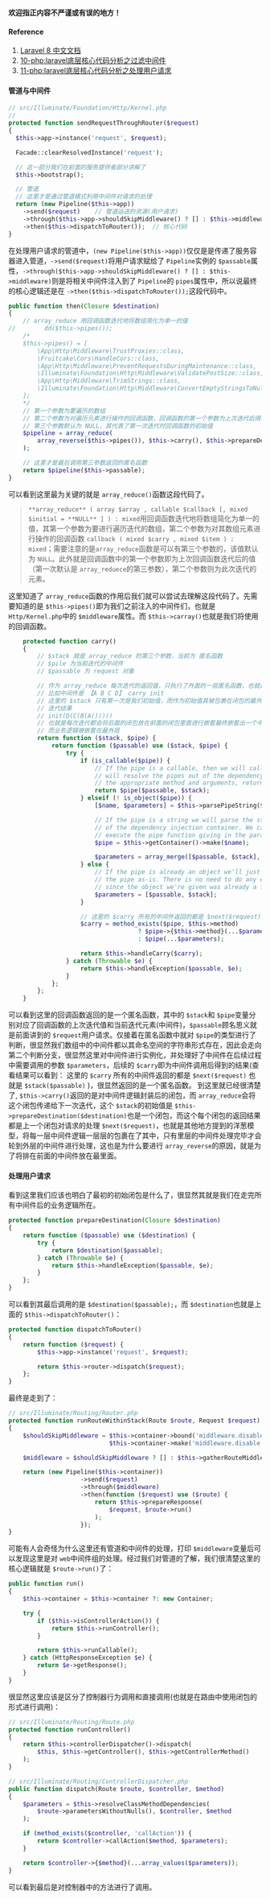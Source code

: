 **欢迎指正内容不严谨或有误的地方！**
#### Reference

1. [Laravel 8 中文文档](https://learnku.com/docs/laravel/8.x/providers/9362)
2. [10-php:laravel底层核心代码分析之过滤中间件](https://www.bilibili.com/video/BV1Sv411v7p7)
3. [11-php:laravel底层核心代码分析之处理用户请求](https://www.bilibili.com/video/BV1mt4y1D7bm)
#### 管道与中间件
```php
// src/Illuminate/Foundation/Http/Kernel.php
// 
protected function sendRequestThroughRouter($request)
{
  $this->app->instance('request', $request);

  Facade::clearResolvedInstance('request');

  // 这一部分我们在前面的服务提供者部分讲解了
  $this->bootstrap();

  // 管道
  // 这里才是通过管道模式利用中间件对请求的处理
  return (new Pipeline($this->app))
    ->send($request)    // 管道运送的资源(用户请求)
    ->through($this->app->shouldSkipMiddleware() ? [] : $this->middleware)  // 管道介质过滤器(中间件)
    ->then($this->dispatchToRouter());  // 核心代码
}
```
在处理用户请求的管道中，`(new Pipeline($this->app))`仅仅是是传递了服务容器进入管道，`->send($request)`将用户请求赋给了 `Pipeline`实例的 `$passable`属性，`->through($this->app->shouldSkipMiddleware() ? [] : $this->middleware)`则是将相关中间件注入到了 `Pipeline`的 `pipes`属性中，所以说最终的核心逻辑还是在 `->then($this->dispatchToRouter());`这段代码中。
```php
public function then(Closure $destination)
{
    // array_reduce 用回调函数迭代地将数组简化为单一的值
//        dd($this->pipes());
    /*
    $this->pipes() = [
        \App\Http\Middleware\TrustProxies::class,
        \Fruitcake\Cors\HandleCors::class,
        \App\Http\Middleware\PreventRequestsDuringMaintenance::class,
        \Illuminate\Foundation\Http\Middleware\ValidatePostSize::class,
        \App\Http\Middleware\TrimStrings::class,
        \Illuminate\Foundation\Http\Middleware\ConvertEmptyStringsToNull::class,
    ];
    */
    // 第一个参数为要遍历的数组
    // 第二个参数为对遍历元素进行操作的回调函数，回调函数的第一个参数为上次迭代后得到的值，第二个参数为此次迭代的值
    // 第三个参数默认为 NULL，其代表了第一次迭代时回调函数的初始值
    $pipeline = array_reduce(
        array_reverse($this->pipes()), $this->carry(), $this->prepareDestination($destination)
    );

    // 这里才是最后调用第三参数返回的匿名函数
    return $pipeline($this->passable);
}
```
可以看到这里最为关键的就是 `array_reduce()`函数这段代码了。
> `**array_reduce** ( array $array , callable $callback [, mixed $initial = **NULL** ] ) : mixed`用回调函数迭代地将数组简化为单一的值，其第一个参数为要进行遍历迭代的数组，第二个参数为对其数组元素进行操作的回调函数 `callback ( mixed $carry , mixed $item ) : mixed`；需要注意的是`array_reduce`函数是可以有第三个参数的，该值默认为 `NULL`。此外就是回调函数中的第一个参数即为上次回调函数迭代后的值（第一次默认是 `array_reduece`的第三参数），第二个参数则为此次迭代的元素。

这里知道了 `array_reduce`函数的作用后我们就可以尝试去理解这段代码了。先需要知道的是 `$this->pipes()`即为我们之前注入的中间件们，也就是 `Http/Kernel.php`中的 `$middleware`属性。而 `$this->carray()`也就是我们将使用的回调函数。
```php
    protected function carry()
    {
        // $stack 就是 array_reduce 的第三个参数，当前为 匿名函数
        // $pile 为当前迭代的中间件
        // $passable 为 request 对象

        // 作为 array_reduce 每次迭代的返回值，只执行了外面的一层匿名函数，也就是每次迭代过程中返回的都是一个闭包
        // 比如中间件是 【A B C D】 carry init
        // 这里的 $stack 只有第一次是我们初始值，而作为初始值其被包裹在闭包的最外层
        // 迭代结果
        // init(D(C(B(A()))))
        // 也就是每次迭代都会将后面的闭包放在前面的闭包里面进行嵌套最终嵌套出一个中间件逻辑层层嵌套的闭包
        // 而业务逻辑被嵌套在最外层
        return function ($stack, $pipe) {
            return function ($passable) use ($stack, $pipe) {
                try {
                    if (is_callable($pipe)) {
                        // If the pipe is a callable, then we will call it directly, but otherwise we
                        // will resolve the pipes out of the dependency container and call it with
                        // the appropriate method and arguments, returning the results back out.
                        return $pipe($passable, $stack);
                    } elseif (! is_object($pipe)) {
                        [$name, $parameters] = $this->parsePipeString($pipe);

                        // If the pipe is a string we will parse the string and resolve the class out
                        // of the dependency injection container. We can then build a callable and
                        // execute the pipe function giving in the parameters that are required.
                        $pipe = $this->getContainer()->make($name);

                        $parameters = array_merge([$passable, $stack], $parameters);
                    } else {
                        // If the pipe is already an object we'll just make a callable and pass it to
                        // the pipe as-is. There is no need to do any extra parsing and formatting
                        // since the object we're given was already a fully instantiated object.
                        $parameters = [$passable, $stack];
                    }

                    // 这里的 $carry 所有的中间件返回的都是 $next($request) 也就是 $stack($passable)
                    $carry = method_exists($pipe, $this->method)
                                    ? $pipe->{$this->method}(...$parameters)
                                    : $pipe(...$parameters);

                    return $this->handleCarry($carry);
                } catch (Throwable $e) {
                    return $this->handleException($passable, $e);
                }
            };
        };
    }
```
可以看到这里的回调函数返回的是一个匿名函数，其中的 `$stack`和 `$pipe`变量分别对应了回调函数的上次迭代值和当前迭代元素(中间件)，`$passable`顾名思义就是前面讲到的 `$request`用户请求。仅接着在匿名函数中就对 `$pipe`的类型进行了判断，很显然我们数组中的中间件都以其命名空间的字符串形式存在，因此会走向第二个判断分支，很显然这里对中间件进行实例化，并处理好了中间件在后续过程中需要调用的参数 `$parameters`，后续的 `$carry`即为中间件调用后得到的结果(查看结果可以看到： 这里的 `$carry` 所有的中间件返回的都是 `$next($request)` 也就是 `$stack($passable)` )，很显然返回的是一个匿名函数。
到这里就已经很清楚了, `$this->carry()`返回的是对中间件逻辑封装后的闭包，而 `array_reduce`会将这个闭包传递给下一次迭代，这个 `$stack`的初始值是 `$this->prepareDestination($destination)`也是一个闭包，而这个每个闭包的返回结果都是上一个闭包对请求的处理 `$next($request)`，也就是其他地方提到的洋葱模型，将每一层中间件逻辑一层层的包裹在了其中，只有里层的中间件处理完毕才会轮到外层的中间件进行处理，这也是为什么要进行 `array_reverse`的原因，就是为了将排在前面的中间件放在最里面。
#### 处理用户请求
看到这里我们应该也明白了最初的初始闭包是什么了，很显然其就是我们在走完所有中间件后的业务逻辑所在。
```php
protected function prepareDestination(Closure $destination)
{
    return function ($passable) use ($destination) {
        try {
            return $destination($passable);
        } catch (Throwable $e) {
            return $this->handleException($passable, $e);
        }
    };
}
```
可以看到其最后调用的是 `$destination($passable);`，而 `$destination`也就是上面的 `$this->dispatchToRouter()`：
```php
protected function dispatchToRouter()
{
    return function ($request) {
        $this->app->instance('request', $request);

        return $this->router->dispatch($request);
    };
}
```
最终是走到了：
```php
// src/Illuminate/Routing/Router.php
protected function runRouteWithinStack(Route $route, Request $request)
{
    $shouldSkipMiddleware = $this->container->bound('middleware.disable') &&
                            $this->container->make('middleware.disable') === true;

    $middleware = $shouldSkipMiddleware ? [] : $this->gatherRouteMiddleware($route);

    return (new Pipeline($this->container))
                    ->send($request)
                    ->through($middleware)
                    ->then(function ($request) use ($route) {
                        return $this->prepareResponse(
                            $request, $route->run()
                        );
                    });
}
```
可能有人会奇怪为什么这里还有管道和中间件的处理，打印 `$middleware`变量后可以发现这里是对 `web`中间件组的处理。经过我们对管道的了解，我们很清楚这里的核心逻辑就是 `$route->run()`了：
```php
public function run()
{
    $this->container = $this->container ?: new Container;

    try {
        if ($this->isControllerAction()) {
            return $this->runController();
        }

        return $this->runCallable();
    } catch (HttpResponseException $e) {
        return $e->getResponse();
    }
}
```
很显然这里应该是区分了控制器行为调用和直接调用(也就是在路由中使用闭包的形式进行调用)：
```php
// src/Illuminate/Routing/Route.php
protected function runController()
{
    return $this->controllerDispatcher()->dispatch(
        $this, $this->getController(), $this->getControllerMethod()
    );
}

// src/Illuminate/Routing/ControllerDispatcher.php
public function dispatch(Route $route, $controller, $method)
{
    $parameters = $this->resolveClassMethodDependencies(
        $route->parametersWithoutNulls(), $controller, $method
    );

    if (method_exists($controller, 'callAction')) {
        return $controller->callAction($method, $parameters);
    }

    return $controller->{$method}(...array_values($parameters));
}

```
可以看到最后是对控制器中的方法进行了调用。
